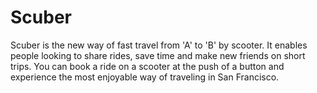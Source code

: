 # Scuber

Scuber is the new way of fast travel from 'A' to 'B' by scooter. It enables people looking to share rides, 
save time and make new friends on short trips.  You can book a ride on a scooter at the push of a button and 
experience the most enjoyable way of traveling in San Francisco.
